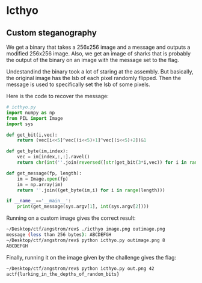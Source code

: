# Icthyo
## Custom steganography

We get a binary that takes a 256x256 image and a message and outputs a modified 256x256 image. Also, we get an image of sharks that is probably the output of the binary on an image with the message set to the flag.

Undestandind the binary took a lot of staring at the assembly. But basically, the original image has the lsb of each pixel randomly flipped. Then the message is used to specifically set the lsb of some pixels.

Here is the code to recover the message:
```python
# icthyo.py
import numpy as np
from PIL import Image
import sys

def get_bit(i,vec):
    return (vec[i<<5]^vec[(i<<5)+1]^vec[(i<<5)+2])&1

def get_byte(im,index):
    vec = im[index,:,:].ravel()
    return chr(int(''.join(reversed([str(get_bit(3*i,vec)) for i in range(7)])),2))

def get_message(fp, length):
    im = Image.open(fp)
    im = np.array(im)
    return ''.join((get_byte(im,i) for i in range(length)))

if __name__=='__main__':
    print(get_message(sys.argv[1], int(sys.argv[2])))
```

Running on a custom image gives the correct result:
```bash
~/Desktop/ctf/angstrom/rev$ ./icthyo image.png outimage.png
message (less than 256 bytes): ABCDEFGH
~/Desktop/ctf/angstrom/rev$ python icthyo.py outimage.png 8
ABCDEFGH
```

Finally, running it on the image given by the challenge gives the flag:
```bash
~/Desktop/ctf/angstrom/rev$ python icthyo.py out.png 42
actf{lurking_in_the_depths_of_random_bits}
```
